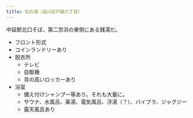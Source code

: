 ```yaml
---
title: 松の湯（品川区戸越六丁目）
---
```


中延駅北口そば、第二京浜の東側にある銭湯だ。

* フロント形式
* コインランドリーあり
* 脱衣所
  * テレビ
  * 自販機
  * 背の高いロッカーあり
* 浴室
  * 備え付けシャンプー等あり。それも大量に。
  * サウナ、水風呂、薬湯、電気風呂、浮湯（？）、バイブラ、ジャグジー
  * 露天風呂あり
